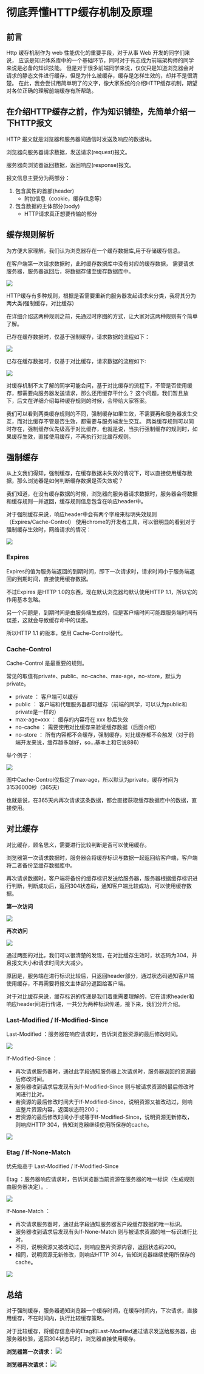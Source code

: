 # 彻底弄懂HTTP缓存机制及原理

## 前言

Http 缓存机制作为 web 性能优化的重要手段，对于从事 Web 开发的同学们来说，
应该是知识体系库中的一个基础环节，同时对于有志成为前端架构师的同学来说是必备的知识技能。
但是对于很多前端同学来说，仅仅只是知道浏览器会对请求的静态文件进行缓存，但是为什么被缓存，缓存是怎样生效的，却并不是很清楚。
在此，我会尝试用简单明了的文字，像大家系统的介绍HTTP缓存机制，期望对各位正确的理解前端缓存有所帮助。


## 在介绍HTTP缓存之前，作为知识铺垫，先简单介绍一下HTTP报文

HTTP 报文就是浏览器和服务器间通信时发送及响应的数据块。

浏览器向服务器请求数据，发送请求(request)报文。

服务器向浏览器返回数据，返回响应(response)报文。

报文信息主要分为两部分：
1. 包含属性的首部(header)
    + 附加信息（cookie，缓存信息等）
2. 包含数据的主体部分(body)
    + HTTP请求真正想要传输的部分
    
## 缓存规则解析

为方便大家理解，我们认为浏览器存在一个缓存数据库,用于存储缓存信息。

在客户端第一次请求数据时，此时缓存数据库中没有对应的缓存数据，
需要请求服务器，服务器返回后，将数据存储至缓存数据库中。

![](1.png)

HTTP缓存有多种规则，根据是否需要重新向服务器发起请求来分类，我将其分为两大类(强制缓存，对比缓存)

在详细介绍这两种规则之前，先通过时序图的方式，让大家对这两种规则有个简单了解。

已存在缓存数据时，仅基于强制缓存，请求数据的流程如下：

![](2.png)

已存在缓存数据时，仅基于对比缓存，请求数据的流程如下:

![](3.png)

对缓存机制不太了解的同学可能会问，基于对比缓存的流程下，不管是否使用缓存，都需要向服务器发送请求，那么还用缓存干什么？
这个问题，我们暂且放下，后文在详细介绍每种缓存规则的时候，会带给大家答案。

我们可以看到两类缓存规则的不同，强制缓存如果生效，不需要再和服务器发生交互，而对比缓存不管是否生效，都需要与服务端发生交互。
两类缓存规则可以同时存在，强制缓存优先级高于对比缓存，也就是说，当执行强制缓存的规则时，如果缓存生效，直接使用缓存，不再执行对比缓存规则。


## 强制缓存

从上文我们得知，强制缓存，在缓存数据未失效的情况下，可以直接使用缓存数据，那么浏览器是如何判断缓存数据是否失效呢？

我们知道，在没有缓存数据的时候，浏览器向服务器请求数据时，服务器会将数据和缓存规则一并返回，缓存规则信息包含在响应header中。

对于强制缓存来说，响应header中会有两个字段来标明失效规则（Expires/Cache-Control）
使用chrome的开发者工具，可以很明显的看到对于强制缓存生效时，网络请求的情况：

![](4.png)

### Expires

Expires的值为服务端返回的到期时间，即下一次请求时，请求时间小于服务端返回的到期时间，直接使用缓存数据。

不过Expires 是HTTP 1.0的东西，现在默认浏览器均默认使用HTTP 1.1，所以它的作用基本忽略。

另一个问题是，到期时间是由服务端生成的，但是客户端时间可能跟服务端时间有误差，这就会导致缓存命中的误差。

所以HTTP 1.1 的版本，使用 Cache-Control替代。

### Cache-Control

Cache-Control 是最重要的规则。

常见的取值有private、public、no-cache、max-age，no-store，默认为private。

+ private     ： 客户端可以缓存
+ public      ： 客户端和代理服务器都可缓存（前端的同学，可以认为public和private是一样的）
+ max-age=xxx ： 缓存的内容将在 xxx 秒后失效
+ no-cache    ： 需要使用对比缓存来验证缓存数据（后面介绍）
+ no-store    ： 所有内容都不会缓存，强制缓存，对比缓存都不会触发（对于前端开发来说，缓存越多越好，so...基本上和它说886）

举个例子：

![](5.png)

图中Cache-Control仅指定了max-age，所以默认为private，缓存时间为31536000秒（365天）

也就是说，在365天内再次请求这条数据，都会直接获取缓存数据库中的数据，直接使用。

## 对比缓存

对比缓存，顾名思义，需要进行比较判断是否可以使用缓存。

浏览器第一次请求数据时，服务器会将缓存标识与数据一起返回给客户端，客户端将二者备份至缓存数据库中。

再次请求数据时，客户端将备份的缓存标识发送给服务器，服务器根据缓存标识进行判断，判断成功后，返回304状态码，通知客户端比较成功，可以使用缓存数据。

**第一次访问**

![](6.png)

**再次访问**

![](7.png)

通过两图的对比，我们可以很清楚的发现，在对比缓存生效时，状态码为304，并且报文大小和请求时间大大减少。

原因是，服务端在进行标识比较后，只返回header部分，通过状态码通知客户端使用缓存，不再需要将报文主体部分返回给客户端。

对于对比缓存来说，缓存标识的传递是我们着重需要理解的，它在请求header和响应header间进行传递，一共分为两种标识传递，接下来，我们分开介绍。

### Last-Modified / If-Modified-Since

Last-Modified ：服务器在响应请求时，告诉浏览器资源的最后修改时间。

![](8.png)

If-Modified-Since ：
+ 再次请求服务器时，通过此字段通知服务器上次请求时，服务器返回的资源最后修改时间。
+ 服务器收到请求后发现有头If-Modified-Since 则与被请求资源的最后修改时间进行比对。
+ 若资源的最后修改时间大于If-Modified-Since，说明资源又被改动过，则响应整片资源内容，返回状态码200；
+ 若资源的最后修改时间小于或等于If-Modified-Since，说明资源无新修改，则响应HTTP 304，告知浏览器继续使用所保存的cache。

![](9.png)

### Etag / If-None-Match

优先级高于 Last-Modified / If-Modified-Since

Etag ：服务器响应请求时，告诉浏览器当前资源在服务器的唯一标识（生成规则由服务器决定）。.

![](10.png)

If-None-Match ：
+ 再次请求服务器时，通过此字段通知服务器客户段缓存数据的唯一标识。
+ 服务器收到请求后发现有头If-None-Match 则与被请求资源的唯一标识进行比对。
+ 不同，说明资源又被改动过，则响应整片资源内容，返回状态码200。
+ 相同，说明资源无新修改，则响应HTTP 304，告知浏览器继续使用所保存的cache。

![](11.png)

## 总结

对于强制缓存，服务器通知浏览器一个缓存时间，在缓存时间内，下次请求，直接用缓存，不在时间内，执行比较缓存策略。

对于比较缓存，将缓存信息中的Etag和Last-Modified通过请求发送给服务器，由服务器校验，返回304状态码时，浏览器直接使用缓存。

**浏览器第一次请求：**
![](12.png)

**浏览器再次请求：**
![](13.png)


